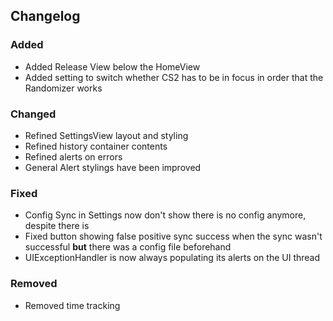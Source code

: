 ## Changelog

### Added

- Added Release View below the HomeView
- Added setting to switch whether CS2 has to be in focus in order that the Randomizer works

### Changed

- Refined SettingsView layout and styling
- Refined history container contents
- Refined alerts on errors
- General Alert stylings have been improved

### Fixed

- Config Sync in Settings now don't show there is no config anymore, despite there is
- Fixed button showing false positive sync success when the sync wasn't successful **but** there was a config file
  beforehand
- UIExceptionHandler is now always populating its alerts on the UI thread

### Removed

- Removed time tracking